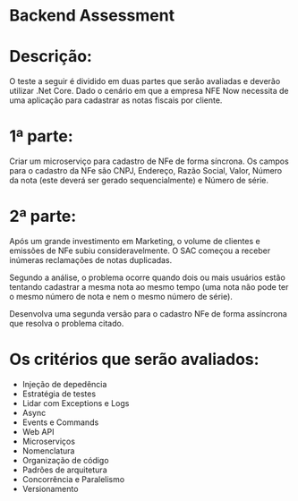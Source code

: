 # Backend Assessment

# Descrição:

  O teste a seguir é dividido em duas partes que serão avaliadas e deverão utilizar .Net Core. Dado o cenário em que a empresa NFE Now necessita de uma aplicação para cadastrar as notas fiscais por cliente.

# 1ª parte:
  Criar um microserviço para cadastro de NFe de forma síncrona. Os campos para o cadastro da NFe são CNPJ, Endereço, Razão Social, Valor, Número da nota (este deverá ser gerado sequencialmente) e Número de série.
  
# 2ª parte:
  Após um grande investimento em Marketing, o volume de clientes e emissões de NFe subiu consideravelmente. O SAC começou a receber inúmeras reclamações de notas duplicadas.
  
  Segundo a análise, o problema ocorre quando dois ou mais usuários estão tentando cadastrar a mesma nota ao mesmo tempo (uma nota não pode ter o mesmo número de nota e nem o mesmo número de série).
  
  Desenvolva uma segunda versão para o cadastro NFe de forma assíncrona que resolva o problema citado.
    
# Os critérios que serão avaliados:
  - Injeção de depedência
  - Estratégia de testes
  - Lidar com Exceptions e Logs
  - Async
  - Events e Commands
  - Web API
  - Microserviços
  - Nomenclatura
  - Organização de código
  - Padrões de arquitetura
  - Concorrência e Paralelismo
  - Versionamento
